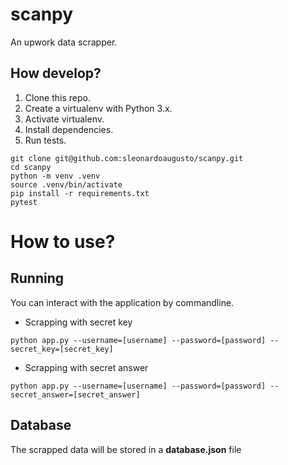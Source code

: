 # scanpy

An upwork data scrapper.

## How develop?

1. Clone this repo.
2. Create a virtualenv with Python 3.x.
3. Activate virtualenv.
4. Install dependencies.
5. Run tests.

```console
git clone git@github.com:sleonardoaugusto/scanpy.git
cd scanpy
python -m venv .venv
source .venv/bin/activate
pip install -r requirements.txt
pytest
```

# How to use?

## Running
You can interact with the application by commandline.

- Scrapping with secret key
```
python app.py --username=[username] --password=[password] --secret_key=[secret_key]
```

- Scrapping with secret answer
```
python app.py --username=[username] --password=[password] --secret_answer=[secret_answer]
```

## Database
The scrapped data will be stored in a **database.json** file